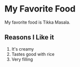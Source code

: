 # My Favorite Food

My favorite food is Tikka Masala.

## Reasons I Like it

1. It's creamy
2. Tastes good with rice
3. Very filling